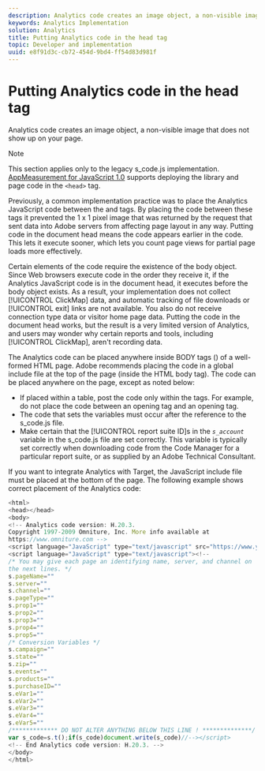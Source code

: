 ```yaml
---
description: Analytics code creates an image object, a non-visible image that does not show up on your page.
keywords: Analytics Implementation
solution: Analytics
title: Putting Analytics code in the head tag
topic: Developer and implementation
uuid: e8f91d3c-cb72-454d-9bd4-ff54d83d981f
---
```


# Putting Analytics code in the head tag

Analytics code creates an image object, a non-visible image that does not show up on your page.

>[!NOTE]
>
>This section applies only to the legacy s_code.js implementation. [AppMeasurement for JavaScript 1.0](/help/implement/js-implementation/c-appmeasurement-js/appmeasure-mjs.md) supports deploying the library and page code in the `<head>` tag.

Previously, a common implementation practice was to place the Analytics JavaScript code between the <head> and </head> tags. By placing the code between these tags it prevented the 1 x 1 pixel image that was returned by the request that sent data into Adobe servers from affecting page layout in any way. Putting code in the document head means the code appears earlier in the code. This lets it execute sooner, which lets you count page views for partial page loads more effectively.

Certain elements of the code require the existence of the body object. Since Web browsers execute code in the order they receive it, if the Analytics JavaScript code is in the document head, it executes before the body object exists. As a result, your implementation does not collect [!UICONTROL ClickMap] data, and automatic tracking of file downloads or [!UICONTROL exit] links are not available. You also do not receive connection type data or visitor home page data. Putting the code in the document head works, but the result is a very limited version of Analytics, and users may wonder why certain reports and tools, including [!UICONTROL ClickMap], aren't recording data.

The Analytics code can be placed anywhere inside BODY tags (<BODY></BODY>) of a well-formed HTML page. Adobe recommends placing the code in a global include file at the top of the page (inside the HTML body tag). The code can be placed anywhere on the page, except as noted below:

* If placed within a table, post the code only within the <td></td> tags. For example, do not place the code between an opening <tr> tag and an opening <td> tag.
* The code that sets the variables must occur after the reference to the s_code.js file.
* Make certain that the [!UICONTROL report suite ID]s in the *`s_account`* variable in the s_code.js file are set correctly. This variable is typically set correctly when downloading code from the Code Manager for a particular report suite, or as supplied by an Adobe Technical Consultant.

If you want to integrate Analytics with Target, the JavaScript include file must be placed at the bottom of the page. The following example shows correct placement of the Analytics code:

```js
<html> 
<head></head> 
<body> 
<!-- Analytics code version: H.20.3.
Copyright 1997-2009 Omniture, Inc. More info available at 
https://www.omniture.com --> 
<script language="JavaScript" type="text/javascript" src="https://www.yourdomain.com/js/s_code.js"></script> 
<script language="JavaScript" type="text/javascript"><!-- 
/* You may give each page an identifying name, server, and channel on 
the next lines. */ 
s.pageName="" 
s.server="" 
s.channel="" 
s.pageType="" 
s.prop1="" 
s.prop2="" 
s.prop3="" 
s.prop4="" 
s.prop5="" 
/* Conversion Variables */ 
s.campaign="" 
s.state="" 
s.zip="" 
s.events="" 
s.products="" 
s.purchaseID="" 
s.eVar1="" 
s.eVar2="" 
s.eVar3="" 
s.eVar4="" 
s.eVar5="" 
/************* DO NOT ALTER ANYTHING BELOW THIS LINE ! **************/ 
var s_code=s.t();if(s_code)document.write(s_code)//--></script> 
<!-- End Analytics code version: H.20.3. --> 
</body> 
</html> 

```

